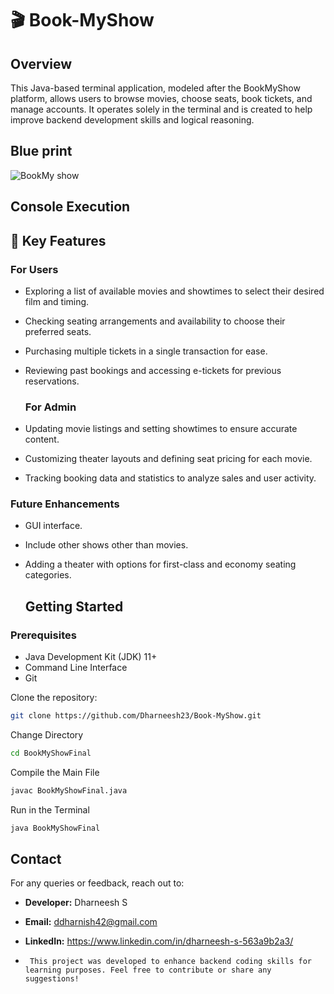 # 🎬 Book-MyShow
## Overview
This Java-based terminal application, modeled after the BookMyShow platform, allows users to browse movies, choose seats, book tickets, and manage accounts. It operates solely in the terminal and is created to help improve backend development skills and logical reasoning.

## Blue print
![BookMy show](https://github.com/user-attachments/assets/93bb0694-2702-4b81-922e-91b2355d85a2)

## Console Execution




## 🔑 Key Features

### For Users

* Exploring a list of available movies and showtimes to select their desired film and timing.
* Checking seating arrangements and availability to choose their preferred seats.
* Purchasing multiple tickets in a single transaction for ease.
* Reviewing past bookings and accessing e-tickets for previous reservations.

  ### For Admin

 * Updating movie listings and setting showtimes to ensure accurate content.
 * Customizing theater layouts and defining seat pricing for each movie.
 * Tracking booking data and statistics to analyze sales and user activity.

 ### Future Enhancements
* GUI interface.
* Include other shows other than movies.
* Adding a theater with options for first-class and economy seating categories.

  ## Getting Started

### Prerequisites
* Java Development Kit (JDK) 11+
* Command Line Interface
* Git

Clone the repository:
```bash
git clone https://github.com/Dharneesh23/Book-MyShow.git
```

Change Directory
```bash
cd BookMyShowFinal
```
Compile the Main File
```bash
javac BookMyShowFinal.java
```
Run in the Terminal
```bash
java BookMyShowFinal
```


## Contact
For any queries or feedback, reach out to:
- **Developer:** Dharneesh S
- **Email:** ddharnish42@gmail.com
- **LinkedIn:** https://www.linkedin.com/in/dharneesh-s-563a9b2a3/

-      This project was developed to enhance backend coding skills for learning purposes. Feel free to contribute or share any suggestions!

